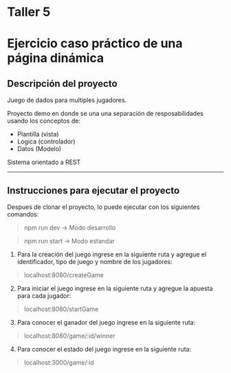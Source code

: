 # Taller 5 

# Ejercicio caso práctico de una página dinámica

## Descripción del proyecto

Juego de dados para multiples jugadores.

Proyecto demo en donde se una una separación de resposabilidades usando los conceptos de:

- Plantilla (vista)
- Logica (controlador)
- Datos (Modelo)

Sistema orientado a REST

-----------------------------------------------
## Instrucciones para ejecutar el proyecto

Despues de clonar el proyecto, lo puede ejecutar con los siguientes comandos:

> npm run dev -> Modo desarrollo

> npm run start -> Modo estandar

1. Para la creación del juego ingrese en la siguiente ruta y agregue el identificador, tipo de juego y nombre de los jugadores:
> localhost:8080/createGame

2. Para iniciar el juego ingrese en la siguiente ruta y agregue la apuesta para cada jugador:
> localhost:8080/startGame

3. Para conocer el ganador del juego ingrese en la siguiente ruta:
> localhost:8080/game/:id/winner

4. Para conocer el estado del juego ingrese en la siguiente ruta:
> localhost:3000/game/:id

